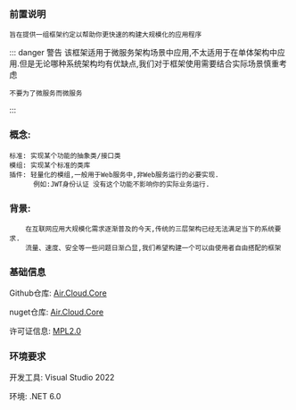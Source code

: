 
### 前置说明

    旨在提供一组框架约定以帮助你更快速的构建大规模化的应用程序

::: danger 警告
该框架适用于微服务架构场景中应用,不太适用于在单体架构中应用.但是无论哪种系统架构均有优缺点,我们对于框架使用需要结合实际场景慎重考虑

    不要为了微服务而微服务

:::

### 概念:

    标准: 实现某个功能的抽象类/接口类
    模组: 实现某个标准的类库
    插件: 轻量化的模组,一般用于Web服务中,非Web服务运行的必要实现. 
          例如:JWT身份认证 没有这个功能不影响你的实际业务运行.

### 背景:
        
        在互联网应用大规模化需求逐渐普及的今天,传统的三层架构已经无法满足当下的系统要求.
        流量、速度、安全等一些问题日渐凸显,我们希望构建一个可以由使用者自由搭配的框架
        
### 基础信息

Github仓库: [Air.Cloud.Core](https://github.com/AccessCross/air.cloud)

nuget仓库: [Air.Cloud.Core](https://www.nuget.org/packages?q=Air.Cloud.Core&includeComputedFrameworks=true&prerel=true&sortby=relevance)

许可证信息: [MPL2.0](https://github.com/AccessCross/air.cloud/blob/main/LICENSE)

### 环境要求

开发工具: Visual Studio 2022

环境: .NET 6.0

